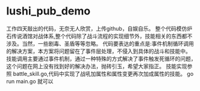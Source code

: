 # lushi_pub_demo
工作四天敲出的代码，无奈无人欣赏，上传github，自娱自乐。
整个代码模仿炉石传说酒馆对战体系,整个代码除了战斗流程的实现细节外，技能相关的东西都不涉及。当然，一些剧毒、圣盾等等忽略。
代码要表达的重点是:事件机制循环调用的解决方案，本方案将问题留在了事件层处理，不侵入到具体的战斗和技能中。
技能调用主要通过事件机制，通过一种特殊的方式解决了事件触发死循环的问题，这个问题在网上没有找到好的解决办法，抛砖引玉，希望大家指正。
技能实现参照 battle_skill.go,代码中实现了战吼加属性和属性变更再次加成属性的技能。
go run main.go 就可以
